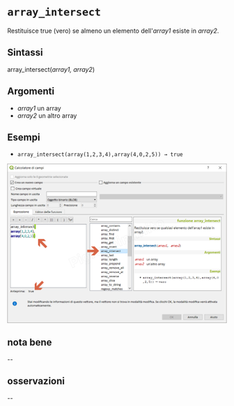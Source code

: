 # `array_intersect`

Restituisce true (vero) se almeno un elemento dell'_array1_ esiste in _array2_.

## Sintassi

array_intersect(_array1, array2_)

## Argomenti

* _array1_ un array
* _array2_ un altro array

## Esempi

* `array_intersect(array(1,2,3,4),array(4,0,2,5)) → true`

![](/img/arrays/array_intersect/array_intersect1.png)

## nota bene

--

## osservazioni

--